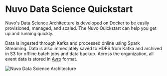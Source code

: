 # Nuvo Data Science Quickstart

Nuvo's Data Science Architecture is developed on Docker to be easily provisioned, managed, and scaled. The Nuvo Quickstart can help you get up and running quickly.

Data is ingested through Kafka and processed online using Spark Streaming. Data is also immediately saved to HDFS from Kafka and archived in S3 for offline batch jobs and data backup. Across the organization, all event data is stored in [Avro](http://avro.apache.org/docs/current/) format.

![Nuvo Data Science Architecture](https://s3.us-west-2.amazonaws.com/secure.notion-static.com/98bba24c-fff7-4b01-a90b-7761c2c50641/screenshot.png?AWSAccessKeyId=AKIAJLJXUMP5IHUZAPFQ&Expires=1533675920&Signature=X2NxOyhXcLig90777ERfGAeh%2F8Q%3D)
